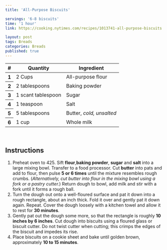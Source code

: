 ```yaml
---
title: 'All-Purpose Biscuits'

servings: '6-8 biscuits'
time: '1 hour'
link: https://cooking.nytimes.com/recipes/1013741-all-purpose-biscuits

layout: post
tags: Breads
categories: Breads
published: true 
---
```


<!-- # All-Purpose Biscuits
***
Time: *1 hour*
Servings: *6 - 8 biscuits*
[Click here](https://cooking.nytimes.com/recipes/1013741-all-purpose-biscuits) for recipe link.
*** -->


<table class="table table-hover">
  <thead>
    <tr>
      <th scope="col">#</th>
      <th scope="col">Quantity</th>
      <th scope="col">Ingredient</th>
    </tr>
  </thead>
  <tbody>
    <tr>
      <th scope="row">1</th>
      <td>2 Cups</td>
      <td>All-purpose flour </td>
    </tr>
     <tr>
      <th scope="row">2</th>
      <td>2 tablespoons</td>
      <td>Baking powder </td>
    </tr>
     <tr>
      <th scope="row">3</th>
      <td>1 scant tablespoon</td>
      <td>Sugar</td>
    </tr>
     <tr>
      <th scope="row">4</th>
      <td>1 teaspoon</td>
      <td>Salt</td>
    </tr>
     <tr>
      <th scope="row">5</th>
      <td>5 tablespoons</td>
      <td>Butter, <em>cold, unsalted</em></td>
    </tr>
     <tr>
      <th scope="row">6</th>
      <td>1 cup</td>
      <td>Whole milk</td>
    </tr>
    
  </tbody>
</table>

<br>

## Instructions 

1. Preheat oven to 425. Sift **flour**,**baking powder**, **sugar** and **salt** into a large mixing bowl. Transfer to a food processor. Cut **butter** into pats and add to flour, then pulse **5 or 6 times** until the mixture resembles rough crumbs. (*Alternatively, cut butter into flour in the mixing bowl using a fork or a pastry cutter.*) Return dough to bowl, add milk and stir with a fork until it forms a rough ball.
2. Turn the dough out onto a well-floured surface and pat it down into a rough rectangle, about an inch thick. Fold it over and gently pat it down again. Repeat. Cover the dough loosely with a kitchen towel and allow it to rest for **30 minutes**.
3. Gently pat out the dough some more, so that the rectangle is roughly **10 inches by 6 inches**. Cut dough into biscuits using a floured glass or biscuit cutter. Do not twist cutter when cutting; this crimps the edges of the biscuit and impedes its rise.
4. Place biscuits on a cookie sheet and bake until golden brown, approximately **10 to 15 minutes**.

